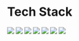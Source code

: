 # Tech Stack

<img src="https://img.shields.io/badge/opencv-5C3EE8?style=for-the-badge&logo=react&logoColor=white">
<img src="https://img.shields.io/badge/twilio-F22F46?style=for-the-badge&logo=react&logoColor=white">
<img src="https://img.shields.io/badge/ultralytics-111F68?style=for-the-badge&logo=react&logoColor=white">
<img src="https://img.shields.io/badge/flask-000000?style=for-the-badge&logo=react&logoColor=white">
<img src="https://img.shields.io/badge/python-3776AB?style=for-the-badge&logo=react&logoColor=white">
<img src="https://img.shields.io/badge/yolo-111F68?style=for-the-badge&logo=react&logoColor=white">
<img src="https://img.shields.io/badge/streamlit-FF4B4B?style=for-the-badge&logo=react&logoColor=white">



